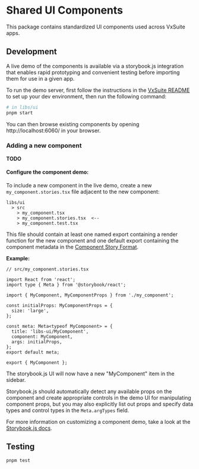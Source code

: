 # Shared UI Components

This package contains standardized UI components used across VxSuite apps.

## Development

A live demo of the components is available via a storybook.js integration that
enables rapid prototyping and convenient testing before importing them for use
in a given app.

To run the demo server, first follow the instructions in the
[VxSuite README](../../README.md) to set up your dev environment, then run the
following command:

```sh
# in libs/ui
pnpm start
```

You can then browse existing components by opening http://localhost:6060/ in
your browser.

### Adding a new component

**TODO**

#### Configure the component demo:

To include a new component in the live demo, create a new
`my_component.stories.tsx` file adjacent to the new component:

```
libs/ui
  > src
    > my_component.tsx
    > my_component.stories.tsx  <--
    > my_component.test.tsx
```

This file should contain at least one named export containing a render function
for the new component and one default export containing the component metadata
in the
[Component Story Format](https://storybook.js.org/docs/7.0/react/api/csf).

**Example:**

```tsx
// src/my_component.stories.tsx

import React from 'react';
import type { Meta } from '@storybook/react';

import { MyComponent, MyComponentProps } from './my_component';

const initialProps: MyComponentProps = {
  size: 'large',
};

const meta: Meta<typeof MyComponent> = {
  title: 'libs-ui/MyComponent',
  component: MyComponent,
  args: initialProps,
};
export default meta;

export { MyComponent };
```

The storybook.js UI will now have a new "MyComponent" item in the sidebar.

Storybook.js should automatically detect any available props on the component
and create appropriate controls in the demo UI for manipulating component props,
but you may also explicitly list out props and specify data types and control
types in the `Meta.argTypes` field.

For more information on customizing a component demo, take a look at the
[Storybook.js docs](https://storybook.js.org/docs/7.0/react/writing-stories/introduction).

## Testing

```sh
pnpm test
```
